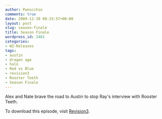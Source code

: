 ```yaml
---
author: Pwnocchio
comments: true
date: 2009-12-30 08:33:57+00:00
layout: post
slug: season-finale
title: Season Finale
wordpress_id: 2481
categories:
- WZ-Releases
tags:
- austin
- dragon age
- halo
- Red vs Blue
- revision3
- Rooster Teeth
- Season Finale
---
```


Alex and Nate brave the road to Austin to stop Ray's interview with Rooster Teeth.

To download this episode, visit [Revision3](http://www.revision3.com/webzeroes/seasonfinale/).
